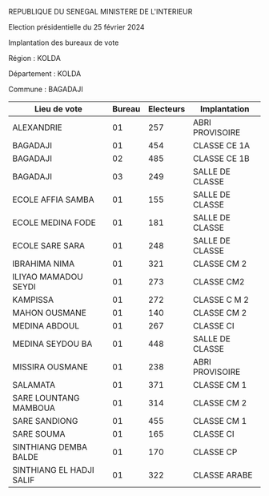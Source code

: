 REPUBLIQUE DU SENEGAL MINISTERE DE L'INTERIEUR

Election présidentielle du 25 février 2024

Implantation des bureaux de vote

Région : KOLDA

Département : KOLDA

Commune : BAGADAJI

| Lieu de vote | Bureau | Electeurs | Implantation |
| - | - | - | - |
| ALEXANDRIE | 01 | 257 | ABRI PROVISOIRE |
| BAGADAJI | 01 | 454 | CLASSE CE 1A |
| BAGADAJI | 02 | 485 | CLASSE CE 1B |
| BAGADAJI | 03 | 249 | SALLE DE CLASSE |
| ECOLE AFFIA SAMBA | 01 | 155 | SALLE DE CLASSE |
| ECOLE MEDINA FODE | 01 | 181 | SALLE DE CLASSE |
| ECOLE SARE SARA | 01 | 248 | SALLE DE CLASSE |
| IBRAHIMA NIMA | 01 | 321 | CLASSE CM 2 |
| ILIYAO MAMADOU SEYDI | 01 | 273 | CLASSE CM2 |
| KAMPISSA | 01 | 272 | CLASSE C M 2 |
| MAHON OUSMANE | 01 | 140 | CLASSE CM 2 |
| MEDINA ABDOUL | 01 | 267 | CLASSE CI |
| MEDINA SEYDOU BA | 01 | 448 | SALLE DE CLASSE |
| MISSIRA OUSMANE | 01 | 238 | ABRI PROVISOIRE |
| SALAMATA | 01 | 371 | CLASSE CM 1 |
| SARE LOUNTANG MAMBOUA | 01 | 314 | CLASSE CM 2 |
| SARE SANDIONG | 01 | 455 | CLASSE CM 1 |
| SARE SOUMA | 01 | 165 | CLASSE CI |
| SINTHIANG DEMBA BALDE | 01 | 170 | CLASSE CP |
| SINTHIANG EL HADJI SALIF | 01 | 322 | CLASSE ARABE |

<!-- PageNumber="1/17" -->
